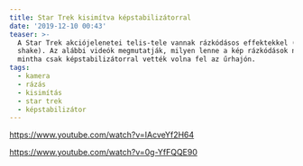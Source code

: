 ```yaml
---
title: Star Trek kisimítva képstabilizátorral
date: '2019-12-10 00:43'
teaser: >-
  A Star Trek akciójelenetei telis-tele vannak rázkódásos effektekkel (camera
  shake). Az alábbi videók megmutatják, milyen lenne a kép rázkódások nélkül -
  mintha csak képstabilizátorral vették volna fel az űrhajón.
tags:
  - kamera
  - rázás
  - kisimítás
  - star trek
  - képstabilizátor
---
```

https://www.youtube.com/watch?v=IAcveYf2H64

https://www.youtube.com/watch?v=0g-YfFQQE90
